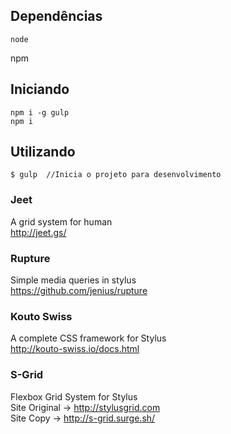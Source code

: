 ## Dependências
	node
  npm

## Iniciando
	npm i -g gulp
	npm i

## Utilizando
	$ gulp  //Inicia o projeto para desenvolvimento


### Jeet
  A grid system for human  
  http://jeet.gs/
   
### Rupture
  Simple media queries in stylus  
  https://github.com/jenius/rupture
  
### Kouto Swiss
  A complete CSS framework for Stylus  
  http://kouto-swiss.io/docs.html

### S-Grid
  Flexbox Grid System for Stylus	
  Site Original -> http://stylusgrid.com	
  Site Copy     -> http://s-grid.surge.sh/
